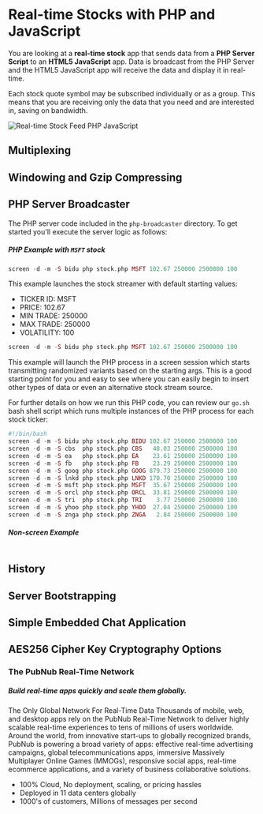 # Real-time Stocks with PHP and JavaScript

You are looking at a **real-time stock** app that sends data from a
**PHP Server Script** to an **HTML5 JavaScript** app.
Data is broadcast from the PHP Server and the HTML5 JavaScript app
will receive the data and display it in real-time.

Each stock quote symbol may be subscribed individually or as a group.
This means that you are receiving only the data that you need and
are interested in, saving on bandwidth.

![Real-time Stock Feed PHP JavaScript](http://pubnub-demo.s3.amazonaws.com/real-time-stock/real-time-stock-feed-php-javascript.png "Real-time Stock Feed PHP JavaScript")


## Multiplexing

## Windowing and Gzip Compressing

## PHP Server Broadcaster

The PHP server code included in the `php-broadcaster` directory.
To get started you'll execute the server logic as follows:

##### PHP Example with `MSFT` stock
```php
screen -d -m -S bidu php stock.php MSFT 102.67 250000 2500000 100
```

This example launches the stock streamer with default starting values:

 - TICKER ID:  MSFT
 - PRICE:      102.67
 - MIN TRADE:  250000
 - MAX TRADE:  250000
 - VOLATILITY: 100

```php
screen -d -m -S bidu php stock.php MSFT 102.67 250000 2500000 100
```

This example will launch the PHP process in a screen session which
starts transmitting randomized variants based on the starting args.
This is a good starting point for you and easy to see where
you can easily begin to insert other types of data or
even an alternative stock stream source.

For further details on how we run this PHP code, you can review our
`go.sh` bash shell script which runs multiple instances of the
PHP process for each stock ticker:

```php
#!/bin/bash
screen -d -m -S bidu php stock.php BIDU 102.67 250000 2500000 100 
screen -d -m -S cbs  php stock.php CBS   48.03 250000 2500000 100
screen -d -m -S ea   php stock.php EA    23.61 250000 2500000 100
screen -d -m -S fb   php stock.php FB    23.29 250000 2500000 100
screen -d -m -S goog php stock.php GOOG 879.73 250000 2500000 100
screen -d -m -S lnkd php stock.php LNKD 170.70 250000 2500000 100
screen -d -m -S msft php stock.php MSFT  35.67 250000 2500000 100
screen -d -m -S orcl php stock.php ORCL  33.81 250000 2500000 100
screen -d -m -S tri  php stock.php TRI    3.77 250000 2500000 100
screen -d -m -S yhoo php stock.php YHOO  27.04 250000 2500000 100
screen -d -m -S znga php stock.php ZNGA   2.84 250000 2500000 100
```

##### Non-screen Example

```php

```


## History

## Server Bootstrapping 

## Simple Embedded Chat Application

## AES256 Cipher Key Cryptography Options




### The PubNub Real-Time Network
##### Build real-time apps quickly and scale them globally.

The Only Global Network For Real-Time Data
Thousands of mobile, web, and desktop apps rely on the PubNub Real-Time
Network to deliver highly scalable real-time experiences to tens of millions
of users worldwide.
Around the world, from innovative start-ups to globally recognized brands,
PubNub is powering a broad variety of apps:
effective real-time advertising campaigns,
global telecommunications apps,
immersive Massively Multiplayer Online Games (MMOGs),
responsive social apps,
real-time ecommerce applications,
and a variety of business collaborative solutions.

 - 100% Cloud, No deployment, scaling, or pricing hassles
 - Deployed in 11 data centers globally
 - 1000's of customers, Millions of messages per second

